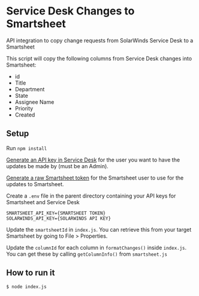 # Service Desk Changes to Smartsheet

API integration to copy change requests from SolarWinds Service Desk to a Smartsheet

This script will copy the following columns from Service Desk changes into Smartsheet:

- id
- Title
- Department
- State
- Assignee Name
- Priority
- Created

## Setup

Run `npm install`

[Generate an API key in Service Desk](https://help-desk-migration.com/help/setup-token-authentication-samanage/) for the user you want to have the updates be made by (must be an Admin).

[Generate a raw Smartsheet token](https://smartsheet-platform.github.io/api-docs/#authentication-and-access-tokens) for the Smartsheet user to use for the updates to Smartsheet.

Create a `.env` file in the parent directory containing your API keys for Smartsheet and Service Desk

```
SMARTSHEET_API_KEY={SMARTSHEET TOKEN}
SOLARWINDS_API_KEY={SOLARWINDS API KEY}
```

Update the `smartsheetId` in `index.js`. You can retrieve this from your target Smartsheet by going to File > Properties.

Update the `columnId` for each column in `formatChanges()` inside `index.js`. You can get these by calling `getColumnInfo()` from `smartsheet.js`

## How to run it

```
$ node index.js
```
